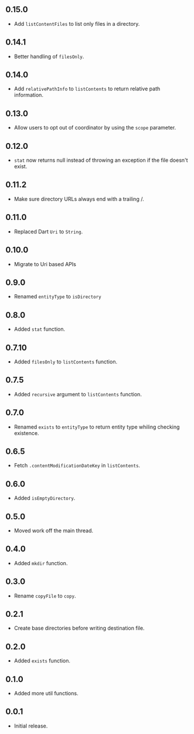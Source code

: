 ## 0.15.0

- Add `listContentFiles` to list only files in a directory.

## 0.14.1

- Better handling of `filesOnly`.

## 0.14.0

- Add `relativePathInfo` to `listContents` to return relative path information.

## 0.13.0

- Allow users to opt out of coordinator by using the `scope` parameter.

## 0.12.0

- `stat` now returns null instead of throwing an exception if the file doesn't exist.

## 0.11.2

- Make sure directory URLs always end with a trailing /.

## 0.11.0

- Replaced Dart `Uri` to `String`.

## 0.10.0

- Migrate to Uri based APIs

## 0.9.0

- Renamed `entityType` to `isDirectory`

## 0.8.0

- Added `stat` function.

## 0.7.10

- Added `filesOnly` to `listContents` function.

## 0.7.5

- Added `recursive` argument to `listContents` function.

## 0.7.0

- Renamed `exists` to `entityType` to return entity type whiling checking existence.

## 0.6.5

- Fetch `.contentModificationDateKey` in `listContents`.

## 0.6.0

- Added `isEmptyDirectory`.

## 0.5.0

- Moved work off the main thread.

## 0.4.0

- Added `mkdir` function.

## 0.3.0

- Rename `copyFile` to `copy`.

## 0.2.1

- Create base directories before writing destination file.

## 0.2.0

- Added `exists` function.

## 0.1.0

- Added more util functions.

## 0.0.1

- Initial release.
